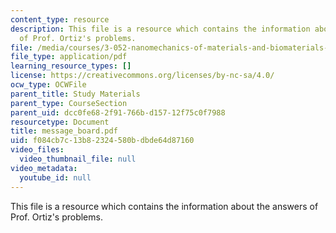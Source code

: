 ```yaml
---
content_type: resource
description: This file is a resource which contains the information about the answers
  of Prof. Ortiz's problems.
file: /media/courses/3-052-nanomechanics-of-materials-and-biomaterials-spring-2007/f084cb7c13b82324580bdbde64d87160_message_board.pdf
file_type: application/pdf
learning_resource_types: []
license: https://creativecommons.org/licenses/by-nc-sa/4.0/
ocw_type: OCWFile
parent_title: Study Materials
parent_type: CourseSection
parent_uid: dcc0fe68-2f91-766b-d157-12f75c0f7988
resourcetype: Document
title: message_board.pdf
uid: f084cb7c-13b8-2324-580b-dbde64d87160
video_files:
  video_thumbnail_file: null
video_metadata:
  youtube_id: null
---
```

This file is a resource which contains the information about the answers of Prof. Ortiz's problems.
